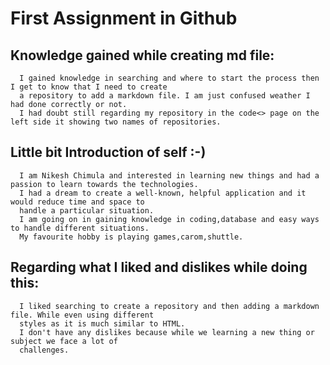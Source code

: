 # First Assignment in Github 

## Knowledge gained while creating md file:
    
      I gained knowledge in searching and where to start the process then I get to know that I need to create 
      a repository to add a markdown file. I am just confused weather I had done correctly or not.
      I had doubt still regarding my repository in the code<> page on the left side it showing two names of repositories.
      
     
## Little bit Introduction of self :-)

      I am Nikesh Chimula and interested in learning new things and had a passion to learn towards the technologies.
      I had a dream to create a well-known, helpful application and it would reduce time and space to 
      handle a particular situation.
      I am going on in gaining knowledge in coding,database and easy ways to handle different situations.
      My favourite hobby is playing games,carom,shuttle.
      
## Regarding what I liked and dislikes while doing this: 

      I liked searching to create a repository and then adding a markdown file. While even using different 
      styles as it is much similar to HTML.
      I don't have any dislikes because while we learning a new thing or subject we face a lot of
      challenges. 
      
      
  
      



 

